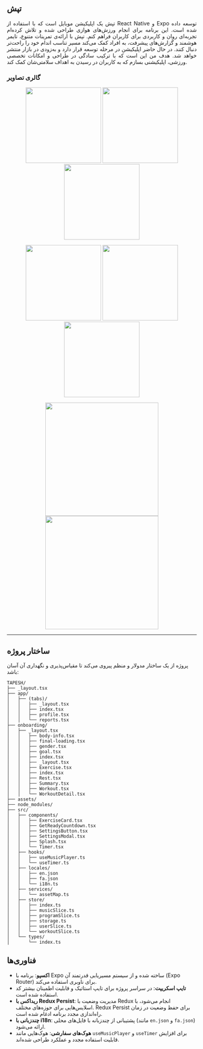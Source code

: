 
## تپش

<p align="justify">
تپش یک اپلیکیشن موبایل است که با استفاده از React Native و Expo توسعه داده شده است.
این برنامه برای انجام ورزش‌های هوازی طراحی شده و تلاش کرده‌ام تجربه‌ای روان و کاربردی برای کاربران فراهم کنم. تپش با ارائه‌ی تمرینات متنوع، تایمر هوشمند و گزارش‌های پیشرفت، به افراد کمک می‌کند مسیر تناسب اندام خود را راحت‌تر دنبال کنند.
در حال حاضر اپلیکیشن در مرحله توسعه قرار دارد و به‌زودی در بازار منتشر خواهد شد. هدف من این است که با ترکیب سادگی در طراحی و امکانات تخصصی ورزشی، اپلیکیشنی بسازم که به کاربران در رسیدن به اهداف سلامتی‌شان کمک کند.

### گالری تصاویر

<p align="center">
  <img src="screenshots/1.jpg" width="200"/>
  <img src="screenshots/2.jpg" width="200"/>
  <img src="screenshots/3.jpg" width="200"/>
</p>

<p align="center">
  <img src="screenshots/4.jpg" width="200"/>
  <img src="screenshots/5.jpg" width="200"/>
  <img src="screenshots/6.jpg" width="200"/>
</p>
<p align="center">
  <img src="screenshots/7.jpg" width="300"/>
  <img src="screenshots/8.jpg" width="300"/>
</p>

---


## ساختار پروژه

پروژه از یک ساختار مدولار و منظم پیروی می‌کند تا مقیاس‌پذیری و نگهداری آن آسان باشد:

```
TAPESH/
├── _layout.tsx
├── app/
│   ├── (tabs)/
│   │   ├── _layout.tsx
│   │   ├── index.tsx
│   │   ├── profile.tsx
│   │   └── reports.tsx
├── onboarding/
│   ├── _layout.tsx
│   │   ├── body-info.tsx
│   │   ├── final-loading.tsx
│   │   ├── gender.tsx
│   │   ├── goal.tsx
│   │   ├── index.tsx
│   │   ├── _layout.tsx
│   │   ├── Exercise.tsx
│   │   ├── index.tsx
│   │   ├── Rest.tsx
│   │   ├── Summary.tsx
│   │   ├── Workout.tsx
│   │   └── WorkoutDetail.tsx
├── assets/
├── node_modules/
├── src/
│   ├── components/
│   │   ├── ExerciseCard.tsx
│   │   ├── GetReadyCountdown.tsx
│   │   ├── SettingsButton.tsx
│   │   ├── SettingsModal.tsx
│   │   ├── Splash.tsx
│   │   └── Timer.tsx
│   ├── hooks/
│   │   ├── useMusicPlayer.ts
│   │   └── useTimer.ts
│   ├── locales/
│   │   ├── en.json
│   │   ├── fa.json
│   │   └── i18n.ts
│   ├── services/
│   │   └── assetMap.ts
│   ├── store/
│   │   ├── index.ts
│   │   ├── musicSlice.ts
│   │   ├── programSlice.ts
│   │   ├── storage.ts
│   │   ├── userSlice.ts
│   │   └── workoutSlice.ts
│   └── types/
│       └── index.ts
```

## فناوری‌ها


- **اکسپو**: برنامه با Expo ساخته شده و از سیستم مسیریابی قدرتمند آن (Expo Router) برای ناوبری استفاده می‌کند.
- **تایپ اسکریپت**: در سراسر پروژه برای تایپ استاتیک و قابلیت اطمینان بیشتر کد استفاده شده است.
- **ریداکس با Redux Persist**: مدیریت وضعیت با Redux انجام می‌شود، با اسلایس‌هایی برای حوزه‌های مختلف. Redux Persist برای حفظ وضعیت در زمان راه‌اندازی مجدد برنامه ادغام شده است.
- **چندزبانی با i18n**: پشتیبانی از چندزبانه با فایل‌های محلی (مانند `en.json` و `fa.json`) ارائه می‌شود.
- **هوک‌های سفارشی**: هوک‌هایی مانند `useMusicPlayer` و `useTimer` برای افزایش قابلیت استفاده مجدد و عملکرد طراحی شده‌اند.



